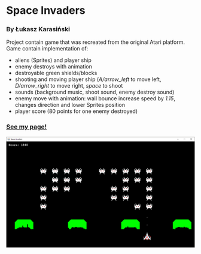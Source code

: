 # Space Invaders 
### By Łukasz Karasiński

Project contain game that was recreated from the original Atari platform.
Game contain implementation of:
- aliens (Sprites) and player ship
- enemy destroys with animation
- destroyable green shields/blocks
- shooting and moving player ship (*A/arrow_left* to move left, *D/arrow_right* to move right, *space* to shoot   
- sounds (background music, shoot sound, enemy destroy sound)
- enemy move with animation: wall bounce increase speed by *1.15*, changes direction and lower Sprites position
- player score (80 points for one enemy destroyed)

  

### [See my page!](https://nissmel.github.io/)

![photo](https://github.com/Nissmel/Space-Invaders-/blob/master/Space%20Invaders/SI.png)
